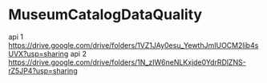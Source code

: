 # MuseumCatalogDataQuality

api 1 https://drive.google.com/drive/folders/1VZ1JAy0esu_YewthJmIUOCM2lib4sUVX?usp=sharing
api 2 https://drive.google.com/drive/folders/1N_zIW6neNLKxjde0YdrRDlZNS-rZ5JP4?usp=sharing